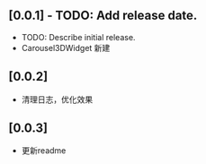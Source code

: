 ## [0.0.1] - TODO: Add release date.

* TODO: Describe initial release.
* Carousel3DWidget 新建

## [0.0.2]

* 清理日志，优化效果

## [0.0.3]
* 更新readme
